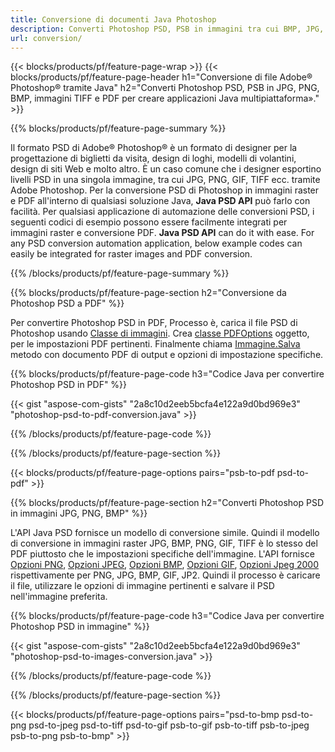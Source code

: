 ```yaml
---
title: Conversione di documenti Java Photoshop
description: Converti Photoshop PSD, PSB in immagini tra cui BMP, JPG, PNG, TIFF e PDF tramite la libreria Java.
url: conversion/
---
```


{{< blocks/products/pf/feature-page-wrap >}}
{{< blocks/products/pf/feature-page-header h1="Conversione di file Adobe® Photoshop® tramite Java" h2="Converti Photoshop PSD, PSB in JPG, PNG, BMP, immagini TIFF e PDF per creare applicazioni Java multipiattaforma»." >}}

{{% blocks/products/pf/feature-page-summary %}}

Il formato PSD di Adobe® Photoshop® è un formato di designer per la progettazione di biglietti da visita, design di loghi, modelli di volantini, design di siti Web e molto altro. È un caso comune che i designer esportino livelli PSD in una singola immagine, tra cui JPG, PNG, GIF, TIFF ecc. tramite Adobe Photoshop. Per la conversione PSD di Photoshop in immagini raster e PDF all'interno di qualsiasi soluzione Java, **Java PSD API** può farlo con facilità. Per qualsiasi applicazione di automazione delle conversioni PSD, i seguenti codici di esempio possono essere facilmente integrati per immagini raster e conversione PDF. **Java PSD API** can do it with ease. For any PSD conversion automation application, below example codes can easily be integrated for raster images and PDF conversion.

{{% /blocks/products/pf/feature-page-summary %}}

{{% blocks/products/pf/feature-page-section h2="Conversione da Photoshop PSD a PDF" %}}

Per convertire Photoshop PSD in PDF, Processo è, carica il file PSD di Photoshop usando [Classe di immagini](https://apireference.aspose.com/psd/java/com.aspose.psd/Image). Crea [classe PDFOptions](https://apireference.aspose.com/psd/java/com.aspose.psd.imageoptions/PdfOptions) oggetto, per le impostazioni PDF pertinenti. Finalmente chiama [Immagine.Salva](https://apireference.aspose.com/psd/java/com.aspose.psd/Image#save-java.lang.String-com.aspose.psd.ImageOptionsBase-) metodo con documento PDF di output e opzioni di impostazione specifiche.

{{% blocks/products/pf/feature-page-code h3="Codice Java per convertire Photoshop PSD in PDF" %}}

{{< gist "aspose-com-gists" "2a8c10d2eeb5bcfa4e122a9d0bd969e3" "photoshop-psd-to-pdf-conversion.java" >}}

{{% /blocks/products/pf/feature-page-code %}}

{{% /blocks/products/pf/feature-page-section %}}

{{< blocks/products/pf/feature-page-options pairs="psb-to-pdf psd-to-pdf" >}}

{{% blocks/products/pf/feature-page-section h2="Converti Photoshop PSD in immagini JPG, PNG, BMP" %}}

L'API Java PSD fornisce un modello di conversione simile. Quindi il modello di conversione in immagini raster JPG, BMP, PNG, GIF, TIFF è lo stesso del PDF piuttosto che le impostazioni specifiche dell'immagine. L'API fornisce [Opzioni PNG](https://apireference.aspose.com/psd/java/com.aspose.psd.imageoptions/PngOptions), [Opzioni JPEG](https://apireference.aspose.com/psd/java/com.aspose.psd.imageoptions/JpegOptions), [Opzioni BMP](https://apireference.aspose.com/psd/java/com.aspose.psd.imageoptions/BmpOptions), [Opzioni GIF](https://apireference.aspose.com/psd/java/com.aspose.psd.imageoptions/GifOptions), [Opzioni Jpeg 2000](https://apireference.aspose.com/psd/java/com.aspose.psd.imageoptions/Jpeg2000Options) rispettivamente per PNG, JPG, BMP, GIF, JP2. Quindi il processo è caricare il file, utilizzare le opzioni di immagine pertinenti e salvare il PSD nell'immagine preferita.

{{% blocks/products/pf/feature-page-code h3="Codice Java per convertire Photoshop PSD in immagine" %}}

{{< gist "aspose-com-gists" "2a8c10d2eeb5bcfa4e122a9d0bd969e3" "photoshop-psd-to-images-conversion.java" >}}

{{% /blocks/products/pf/feature-page-code %}}

{{% /blocks/products/pf/feature-page-section %}}

{{< blocks/products/pf/feature-page-options pairs="psd-to-bmp psd-to-png psd-to-jpeg psd-to-tiff psd-to-gif psb-to-gif psb-to-tiff psb-to-jpeg psb-to-png psb-to-bmp" >}}
